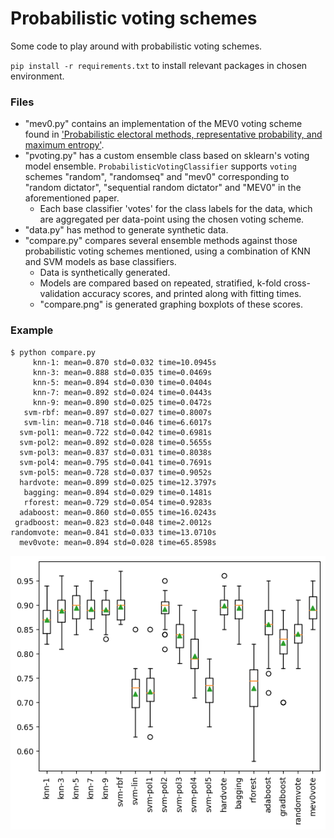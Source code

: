 # Probabilistic voting schemes

Some code to play around with probabilistic voting schemes. 

`pip install -r requirements.txt` to install relevant packages in chosen environment. 

### Files
- "mev0.py" contains an implementation of the MEV0 voting scheme found in ['Probabilistic electoral methods, representative probability, and maximum entropy'](https://www.votingmatters.org.uk/ISSUE26/I26P3.pdf). 
- "pvoting.py" has a custom ensemble class based on sklearn's voting model ensemble. `ProbabilisticVotingClassifier` supports `voting` schemes "random", "randomseq" and "mev0" corresponding to "random dictator", "sequential random dictator" and "MEV0" in the aforementioned paper. 
    - Each base classifier 'votes' for the class labels for the data, which are aggregated per data-point using the chosen voting scheme.
- "data.py" has method to generate synthetic data.
- "compare.py" compares several ensemble methods against those probabilistic voting schemes mentioned, using a combination of KNN and SVM models as base classifiers. 
    - Data is synthetically generated. 
    - Models are compared based on repeated, stratified, k-fold cross-validation accuracy scores, and printed along with fitting times.
    - "compare.png" is generated graphing boxplots of these scores.

### Example
```
$ python compare.py
     knn-1: mean=0.870 std=0.032 time=10.0945s
     knn-3: mean=0.888 std=0.035 time=0.0469s
     knn-5: mean=0.894 std=0.030 time=0.0404s
     knn-7: mean=0.892 std=0.024 time=0.0443s
     knn-9: mean=0.890 std=0.025 time=0.0472s
   svm-rbf: mean=0.897 std=0.027 time=0.8007s
   svm-lin: mean=0.718 std=0.046 time=6.6017s
  svm-pol1: mean=0.722 std=0.042 time=0.6981s
  svm-pol2: mean=0.892 std=0.028 time=0.5655s
  svm-pol3: mean=0.837 std=0.031 time=0.8038s
  svm-pol4: mean=0.795 std=0.041 time=0.7691s
  svm-pol5: mean=0.728 std=0.037 time=0.9052s
  hardvote: mean=0.899 std=0.025 time=12.3797s
   bagging: mean=0.894 std=0.029 time=0.1481s
   rforest: mean=0.729 std=0.054 time=0.9283s
  adaboost: mean=0.860 std=0.055 time=16.0243s
 gradboost: mean=0.823 std=0.048 time=2.0012s
randomvote: mean=0.841 std=0.033 time=13.0710s
  mev0vote: mean=0.894 std=0.028 time=65.8598s
```
![comparison of various classifiers and ensemble models](compare.png "Comparison")